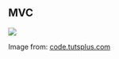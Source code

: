 ## MVC

![](data/md/8/mvc.png)

Image from: [code.tutsplus.com](http://code.tutsplus.com/tutorials/from-beginner-to-advanced-in-opencart-understanding-mvc--cms-21627)